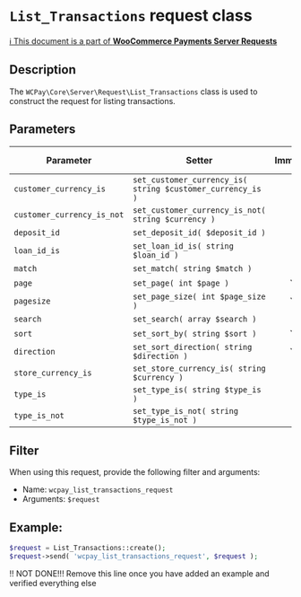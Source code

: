 # `List_Transactions` request class

[ℹ️ This document is a part of __WooCommerce Payments Server Requests__](../requests.md)

## Description

The `WCPay\Core\Server\Request\List_Transactions` class is used to construct the request for listing transactions.

## Parameters


| Parameter                  | Setter                                                     | Immutable | Required | Default value |
|----------------------------|------------------------------------------------------------|:---------:|:--------:|:-------------:|
| `customer_currency_is`     | `set_customer_currency_is( string $customer_currency_is )` |     -     |    -     |       -       |
| `customer_currency_is_not` | `set_customer_currency_is_not( string $currency )`         |     -     |    -     |       -       |
| `deposit_id`               | `set_deposit_id( $deposit_id )`                            |     -     |    -     |       -       |
| `loan_id_is`               | `set_loan_id_is( string $loan_id )`                        |     -     |    -     |       -       |
| `match`                    | `set_match( string $match )`                               |     -     |    -     |       -       |
| `page`                     | `set_page( int $page )`                                    |    Yes    |    -     |       -       |
| `pagesize`                 | `set_page_size( int $page_size )`                          |    Yes    |    -     |     `25`      |
| `search`                   | `set_search( array $search )`                              |     -     |    -     |       -       |
| `sort`                     | `set_sort_by( string $sort )`                              |    Yes    |    -     |  `'created'`  |
| `direction`                | `set_sort_direction( string $direction )`                  |    Yes    |    -     |   `'desc'`    |
| `store_currency_is`        | `set_store_currency_is( string $currency )`                |     -     |    -     |       -       |
| `type_is`                  | `set_type_is( string $type_is )`                           |     -     |    -     |       -       |
| `type_is_not`              | `set_type_is_not( string $type_is_not )`                   |     -     |    -     |       -       |


## Filter

When using this request, provide the following filter and arguments:

- Name: `wcpay_list_transactions_request`
- Arguments: `$request`

## Example:

```php
$request = List_Transactions::create();
$request->send( 'wcpay_list_transactions_request', $request );
```

!! NOT DONE!!! Remove this line once you have added an example and verified everything else
